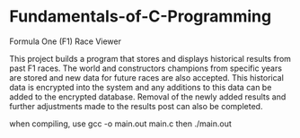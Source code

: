 # Fundamentals-of-C-Programming

Formula One (F1) Race Viewer

This project builds a program that stores and displays historical results from past F1 races. The world and constructors champions from specific years are stored and new data for future races are also accepted. This historical data is encrypted into the system and any additions to this data can be added to the encrypted database. Removal of the newly added results and further adjustments made to the results post can also be completed. 


when compiling, use gcc -o main.out main.c
then ./main.out
